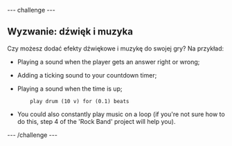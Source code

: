 \--- challenge \---

## Wyzwanie: dźwięk i muzyka

Czy możesz dodać efekty dźwiękowe i muzykę do swojej gry? Na przykład:

+ Playing a sound when the player gets an answer right or wrong;
+ Adding a ticking sound to your countdown timer;
+ Playing a sound when the time is up;
    
    ```blocks
        play drum (10 v) for (0.1) beats
    ```

+ You could also constantly play music on a loop (if you're not sure how to do this, step 4 of the 'Rock Band' project will help you).

\--- /challenge \---